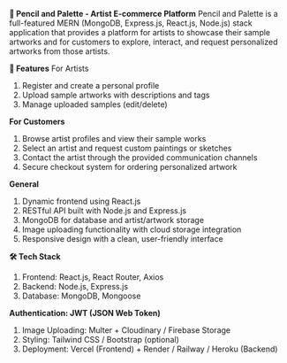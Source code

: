 **🎨 Pencil and Palette - Artist E-commerce Platform**
Pencil and Palette is a full-featured MERN (MongoDB, Express.js, React.js, Node.js) stack application that provides a platform for artists to showcase their sample artworks and for customers to explore, interact, and request personalized artworks from those artists.

**🌟 Features**
For Artists
1. Register and create a personal profile
2. Upload sample artworks with descriptions and tags
3. Manage uploaded samples (edit/delete)

**For Customers**
1. Browse artist profiles and view their sample works
2. Select an artist and request custom paintings or sketches
3. Contact the artist through the provided communication channels
4. Secure checkout system for ordering personalized artwork

**General**
1. Dynamic frontend using React.js
2. RESTful API built with Node.js and Express.js
3. MongoDB for database and artist/artwork storage
4. Image uploading functionality with cloud storage integration
5. Responsive design with a clean, user-friendly interface

**🛠 Tech Stack**
1. Frontend: React.js, React Router, Axios
2. Backend: Node.js, Express.js
3. Database: MongoDB, Mongoose

**Authentication: JWT (JSON Web Token)**
1. Image Uploading: Multer + Cloudinary / Firebase Storage
2. Styling: Tailwind CSS / Bootstrap (optional)
3. Deployment: Vercel (Frontend) + Render / Railway / Heroku (Backend)

